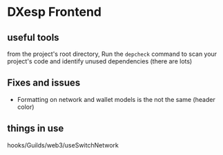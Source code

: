 # DXesp Frontend

## useful tools

from the project's root directory, Run the `depcheck` command to scan your project's code and identify unused dependencies (there are lots)

## Fixes and issues

- Formatting on network and wallet models is the not the same (header color)

## things in use

hooks/Guilds/web3/useSwitchNetwork
